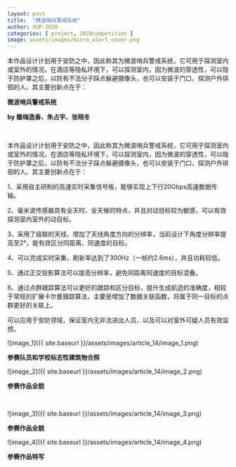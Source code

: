 ```yaml
---
layout: post
title:  "微波哨兵警戒系统"
author: XUP-2020
categories: [ project, 2020competition ]
image: assets/images/micro_alert_cover.png
---
```


本作品设计计划用于安防之中，因此称其为微波哨兵警戒系统，它可用于探测室内或室外的情况。在酒店等隐私环境下，可以探测室内，因为微波的穿透性，可以隐于防护罩之后，以防有不法分子踩点躲避摄像头，也可以安装于门口，探测户外徘徊的人。其主要创新点在于：

**微波哨兵警戒系统**

**by 雒梅逸香、朱占宇、张晓冬**

&nbsp;

本作品设计计划用于安防之中，因此称其为微波哨兵警戒系统，它可用于探测室内或室外的情况。在酒店等隐私环境下，可以探测室内，因为微波的穿透性，可以隐于防护罩之后，以防有不法分子踩点躲避摄像头，也可以安装于门口，探测户外徘徊的人。其主要创新点在于：

1、采用自主研制的高速实时采集信号板，能够实现上下行20Gbps高速数据传输。

2、毫米波传感器具有全天时、全天候的特点，并且对动目标较为敏感，可以有效探测室内室外的动目标。

3、采用了级联的天线，增加了天线角度方向的分辨率，当前设计下角度分辨率提高至2&deg;，能有效区分同距离、同速度的目标。

4、可以完成实时采集，刷新率达到了300Hz（一帧约2.6ms），并且功耗较低。

5、通过正交投影算法可以提高分辨率，避免同距离同速度的目标混叠。

6、通过点群跟踪算法可以更好的跟踪和区分目标，提升生成航迹的准确度，相较于常规的扩展卡尔曼跟踪算法，主要是增加了数据关联函数，将属于同一目标的点群更好的关联上。

可以应用于安防领域，保证室内无非法进出人员，以及可以对室外可疑人员有效监控。

![image_1]({{ site.baseurl }}/assets/images/article_14/image_1.png)

**参赛队员和学校标志性建筑物合照**

![image_2]({{ site.baseurl }}/assets/images/article_14/image_2.png)

**参赛作品全貌**

&nbsp;

![image_3]({{ site.baseurl }}/assets/images/article_14/image_3.png)

**参赛作品全貌**

![image_4]({{ site.baseurl }}/assets/images/article_14/image_4.png)

**参赛作品特写**

&nbsp;
